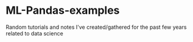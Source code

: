 # ML-Pandas-examples
Random tutorials and notes I've created/gathered for the past few years related to data science
